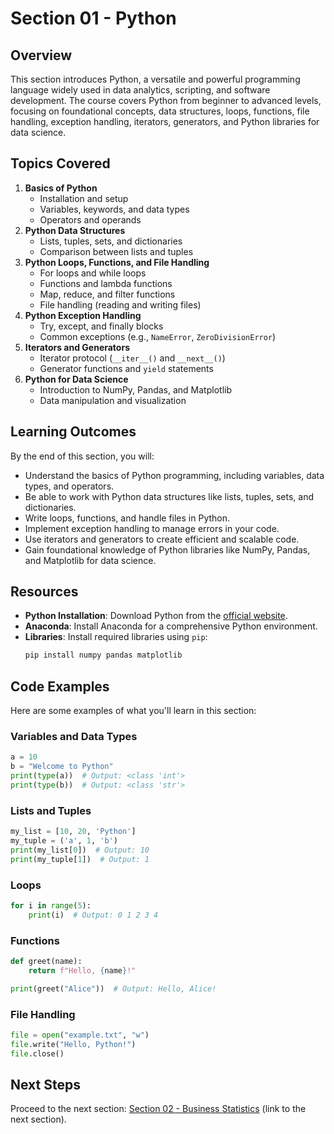# Section 01 - Python

## Overview
This section introduces Python, a versatile and powerful programming language widely used in data analytics, scripting, and software development. The course covers Python from beginner to advanced levels, focusing on foundational concepts, data structures, loops, functions, file handling, exception handling, iterators, generators, and Python libraries for data science.

## Topics Covered
1. **Basics of Python**
   - Installation and setup
   - Variables, keywords, and data types
   - Operators and operands
2. **Python Data Structures**
   - Lists, tuples, sets, and dictionaries
   - Comparison between lists and tuples
3. **Python Loops, Functions, and File Handling**
   - For loops and while loops
   - Functions and lambda functions
   - Map, reduce, and filter functions
   - File handling (reading and writing files)
4. **Python Exception Handling**
   - Try, except, and finally blocks
   - Common exceptions (e.g., `NameError`, `ZeroDivisionError`)
5. **Iterators and Generators**
   - Iterator protocol (`__iter__()` and `__next__()`)
   - Generator functions and `yield` statements
6. **Python for Data Science**
   - Introduction to NumPy, Pandas, and Matplotlib
   - Data manipulation and visualization

## Learning Outcomes
By the end of this section, you will:
- Understand the basics of Python programming, including variables, data types, and operators.
- Be able to work with Python data structures like lists, tuples, sets, and dictionaries.
- Write loops, functions, and handle files in Python.
- Implement exception handling to manage errors in your code.
- Use iterators and generators to create efficient and scalable code.
- Gain foundational knowledge of Python libraries like NumPy, Pandas, and Matplotlib for data science.

## Resources
- **Python Installation**: Download Python from the [official website](https://www.python.org/).
- **Anaconda**: Install Anaconda for a comprehensive Python environment.
- **Libraries**: Install required libraries using `pip`:
  ```bash
  pip install numpy pandas matplotlib
  ```

## Code Examples
Here are some examples of what you'll learn in this section:

### Variables and Data Types
```python
a = 10
b = "Welcome to Python"
print(type(a))  # Output: <class 'int'>
print(type(b))  # Output: <class 'str'>
```

### Lists and Tuples
```python
my_list = [10, 20, 'Python']
my_tuple = ('a', 1, 'b')
print(my_list[0])  # Output: 10
print(my_tuple[1])  # Output: 1
```

### Loops
```python
for i in range(5):
    print(i)  # Output: 0 1 2 3 4
```

### Functions
```python
def greet(name):
    return f"Hello, {name}!"

print(greet("Alice"))  # Output: Hello, Alice!
```

### File Handling
```python
file = open("example.txt", "w")
file.write("Hello, Python!")
file.close()
```

## Next Steps
Proceed to the next section: [Section 02 - Business Statistics](../Section%2002%20-%20Business%20Statistics) (link to the next section).